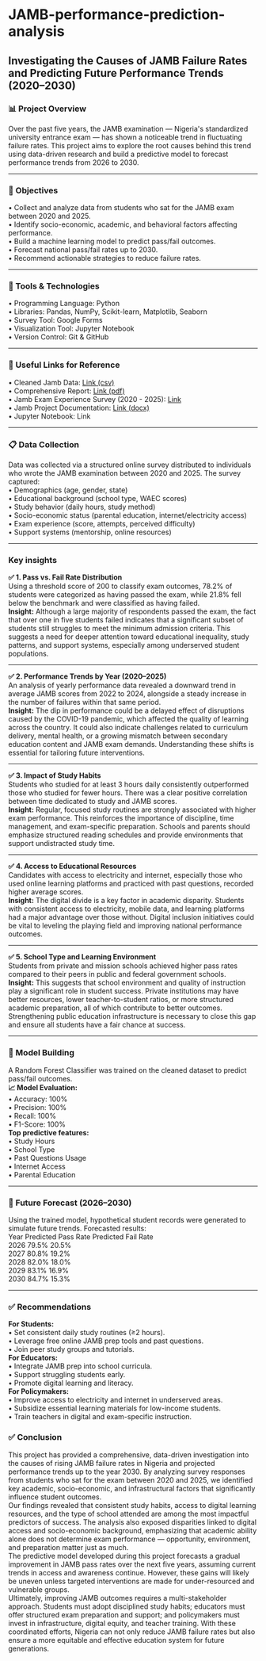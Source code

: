 # JAMB-performance-prediction-analysis
## Investigating the Causes of JAMB Failure Rates and Predicting Future Performance Trends (2020–2030)  
### 📊 Project Overview  
Over the past five years, the JAMB examination — Nigeria's standardized university entrance exam — has shown a noticeable trend in fluctuating failure rates. This project aims to explore the root causes behind this trend using data-driven research and build a predictive model to forecast performance trends from 2026 to 2030.  
______________
### 🎯 Objectives  
•	Collect and analyze data from students who sat for the JAMB exam between 2020 and 2025.  
•	Identify socio-economic, academic, and behavioral factors affecting performance.  
•	Build a machine learning model to predict pass/fail outcomes.  
•	Forecast national pass/fail rates up to 2030.  
•	Recommend actionable strategies to reduce failure rates.  
______________
### 🧰 Tools & Technologies  
•	Programming Language: Python  
•	Libraries: Pandas, NumPy, Scikit-learn, Matplotlib, Seaborn  
•	Survey Tool: Google Forms  
•	Visualization Tool: Jupyter Notebook  
•	Version Control: Git & GitHub  

______________
### 🔗 Useful Links for Reference
•	Cleaned Jamb Data: <a href="/JAMB project/cleaned_jamb_data.csv">Link (csv)</a><br/>
•	Comprehensive Report: <a href="/JAMB project/Comprehensive report.pdf">Link (pdf)</a><br/>
•	Jamb Exam Experience Survey (2020 - 2025): <a href="/JAMB project/JAMB Exam Experience Survey (2020–2025)  (Responses) - Form responses 1.csv">Link</a><br/>
•	Jamb Project Documentation: <a href="/JAMB project/Jamb Project Documentation.docx">Link (docx)</a><br/>
•	Jupyter Notebook: <a href="/JAMB project/Jamb.ipynb" style="color: 'red'; text-decoration: none">Link</a><br/>
______________
### 📋 Data Collection  
Data was collected via a structured online survey distributed to individuals who wrote the JAMB examination between 2020 and 2025. The survey captured:  
•	Demographics (age, gender, state)  
•	Educational background (school type, WAEC scores)  
•	Study behavior (daily hours, study method)  
•	Socio-economic status (parental education, internet/electricity access)  
•	Exam experience (score, attempts, perceived difficulty)  
•	Support systems (mentorship, online resources)  
______________
### Key insights   
**✅ 1. Pass vs. Fail Rate Distribution**  
Using a threshold score of 200 to classify exam outcomes, 78.2% of students were categorized as having passed the exam, while 21.8% fell below the benchmark and were classified as having failed.  
**Insight:** Although a large majority of respondents passed the exam, the fact that over one in five students failed indicates that a significant subset of students still struggles to meet the minimum admission criteria. This suggests a need for deeper attention toward educational inequality, study patterns, and support systems, especially among underserved student populations.  
______________
**✅ 2. Performance Trends by Year (2020–2025)**  
An analysis of yearly performance data revealed a downward trend in average JAMB scores from 2022 to 2024, alongside a steady increase in the number of failures within that same period.  
**Insight:** The dip in performance could be a delayed effect of disruptions caused by the COVID-19 pandemic, which affected the quality of learning across the country. It could also indicate challenges related to curriculum delivery, mental health, or a growing mismatch between secondary education content and JAMB exam demands. Understanding these shifts is essential for tailoring future interventions.  
______________
**✅ 3. Impact of Study Habits**  
Students who studied for at least 3 hours daily consistently outperformed those who studied for fewer hours. There was a clear positive correlation between time dedicated to study and JAMB scores.  
**Insight:** Regular, focused study routines are strongly associated with higher exam performance. This reinforces the importance of discipline, time management, and exam-specific preparation. Schools and parents should emphasize structured reading schedules and provide environments that support undistracted study time.  
______________
**✅ 4. Access to Educational Resources**  
Candidates with access to electricity and internet, especially those who used online learning platforms and practiced with past questions, recorded higher average scores.  
**Insight:** The digital divide is a key factor in academic disparity. Students with consistent access to electricity, mobile data, and learning platforms had a major advantage over those without. Digital inclusion initiatives could be vital to leveling the playing field and improving national performance outcomes.  
______________
**✅ 5. School Type and Learning Environment**  
Students from private and mission schools achieved higher pass rates compared to their peers in public and federal government schools.  
**Insight:** This suggests that school environment and quality of instruction play a significant role in student success. Private institutions may have better resources, lower teacher-to-student ratios, or more structured academic preparation, all of which contribute to better outcomes. Strengthening public education infrastructure is necessary to close this gap and ensure all students have a fair chance at success.  
______________
### 🤖 Model Building  
A Random Forest Classifier was trained on the cleaned dataset to predict pass/fail outcomes.  
**📈 Model Evaluation:**  
•	Accuracy: 100%  
•	Precision: 100%  
•	Recall: 100%  
•	F1-Score: 100%  
**Top predictive features:**  
•	Study Hours  
•	School Type  
•	Past Questions Usage  
•	Internet Access  
•	Parental Education  
______________
### 🔮 Future Forecast (2026–2030)  
Using the trained model, hypothetical student records were generated to simulate future trends. Forecasted results:  
Year	Predicted Pass Rate	Predicted Fail Rate  
2026	79.5%	20.5%  
2027	80.8%	19.2%  
2028	82.0%	18.0%  
2029	83.1%	16.9%  
2030	84.7%	15.3%  
______________
### ✅ Recommendations  
**For Students:**  
•	Set consistent daily study routines (≥2 hours).  
•	Leverage free online JAMB prep tools and past questions.  
•	Join peer study groups and tutorials.  
**For Educators:**  
•	Integrate JAMB prep into school curricula.  
•	Support struggling students early.  
•	Promote digital learning and literacy.  
**For Policymakers:**  
•	Improve access to electricity and internet in underserved areas.  
•	Subsidize essential learning materials for low-income students.  
•	Train teachers in digital and exam-specific instruction.  

### ✅ Conclusion  
This project has provided a comprehensive, data-driven investigation into the causes of rising JAMB failure rates in Nigeria and projected performance trends up to the year 2030. By analyzing survey responses from students who sat for the exam between 2020 and 2025, we identified key academic, socio-economic, and infrastructural factors that significantly influence student outcomes.  
Our findings revealed that consistent study habits, access to digital learning resources, and the type of school attended are among the most impactful predictors of success. The analysis also exposed disparities linked to digital access and socio-economic background, emphasizing that academic ability alone does not determine exam performance — opportunity, environment, and preparation matter just as much.  
The predictive model developed during this project forecasts a gradual improvement in JAMB pass rates over the next five years, assuming current trends in access and awareness continue. However, these gains will likely be uneven unless targeted interventions are made for under-resourced and vulnerable groups.  
Ultimately, improving JAMB outcomes requires a multi-stakeholder approach. Students must adopt disciplined study habits; educators must offer structured exam preparation and support; and policymakers must invest in infrastructure, digital equity, and teacher training. With these coordinated efforts, Nigeria can not only reduce JAMB failure rates but also ensure a more equitable and effective education system for future generations.  
